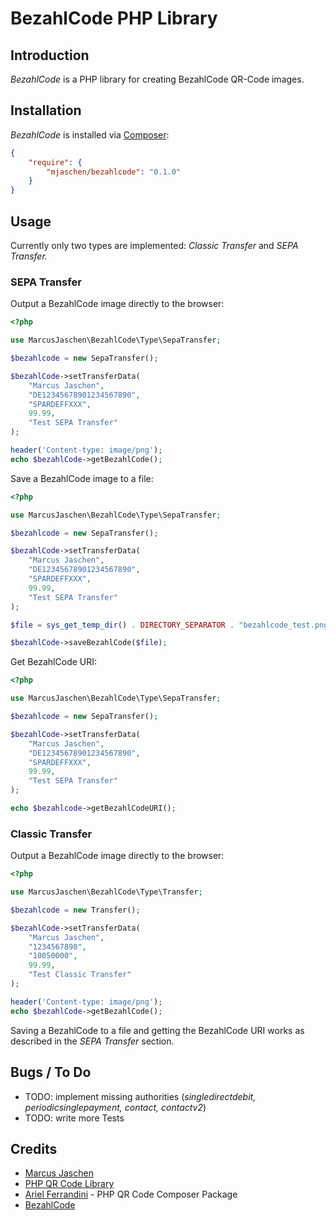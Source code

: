# BezahlCode PHP Library

## Introduction

*BezahlCode* is a PHP library for creating BezahlCode QR-Code images.

## Installation

*BezahlCode* is installed via [Composer](http://getcomposer.org/):

``` json
{
    "require": {
        "mjaschen/bezahlcode": "0.1.0"
    }
}
```

## Usage

Currently only two types are implemented: *Classic Transfer* and *SEPA Transfer.*

### SEPA Transfer

Output a BezahlCode image directly to the browser:

``` php
<?php

use MarcusJaschen\BezahlCode\Type\SepaTransfer;

$bezahlcode = new SepaTransfer();

$bezahlCode->setTransferData(
    "Marcus Jaschen",
    "DE12345678901234567890",
    "SPARDEFFXXX",
    99.99,
    "Test SEPA Transfer"
);

header('Content-type: image/png');
echo $bezahlCode->getBezahlCode();
```

Save a BezahlCode image to a file:

``` php
<?php

use MarcusJaschen\BezahlCode\Type\SepaTransfer;

$bezahlcode = new SepaTransfer();

$bezahlCode->setTransferData(
    "Marcus Jaschen",
    "DE12345678901234567890",
    "SPARDEFFXXX",
    99.99,
    "Test SEPA Transfer"
);

$file = sys_get_temp_dir() . DIRECTORY_SEPARATOR . "bezahlcode_test.png";

$bezahlCode->saveBezahlCode($file);
```

Get BezahlCode URI:

``` php
<?php

use MarcusJaschen\BezahlCode\Type\SepaTransfer;

$bezahlcode = new SepaTransfer();

$bezahlCode->setTransferData(
    "Marcus Jaschen",
    "DE12345678901234567890",
    "SPARDEFFXXX",
    99.99,
    "Test SEPA Transfer"
);

echo $bezahlcode->getBezahlCodeURI();
```

### Classic Transfer

Output a BezahlCode image directly to the browser:

``` php
<?php

use MarcusJaschen\BezahlCode\Type\Transfer;

$bezahlcode = new Transfer();

$bezahlCode->setTransferData(
    "Marcus Jaschen",
    "1234567890",
    "10050000",
    99.99,
    "Test Classic Transfer"
);

header('Content-type: image/png');
echo $bezahlCode->getBezahlCode();
```

Saving a BezahlCode to a file and getting the BezahlCode URI works as described in the *SEPA Transfer* section.

## Bugs / To Do

* TODO: implement missing authorities (*singledirectdebit, periodicsinglepayment, contact, contactv2*)
* TODO: write more Tests

## Credits

* [Marcus Jaschen](https://github.com/mjaschen)
* [PHP QR Code Library](http://phpqrcode.sourceforge.net)
* [Ariel Ferrandini](https://github.com/aferrandini) - PHP QR Code Composer Package
* [BezahlCode](http://www.bezahlcode.de/)